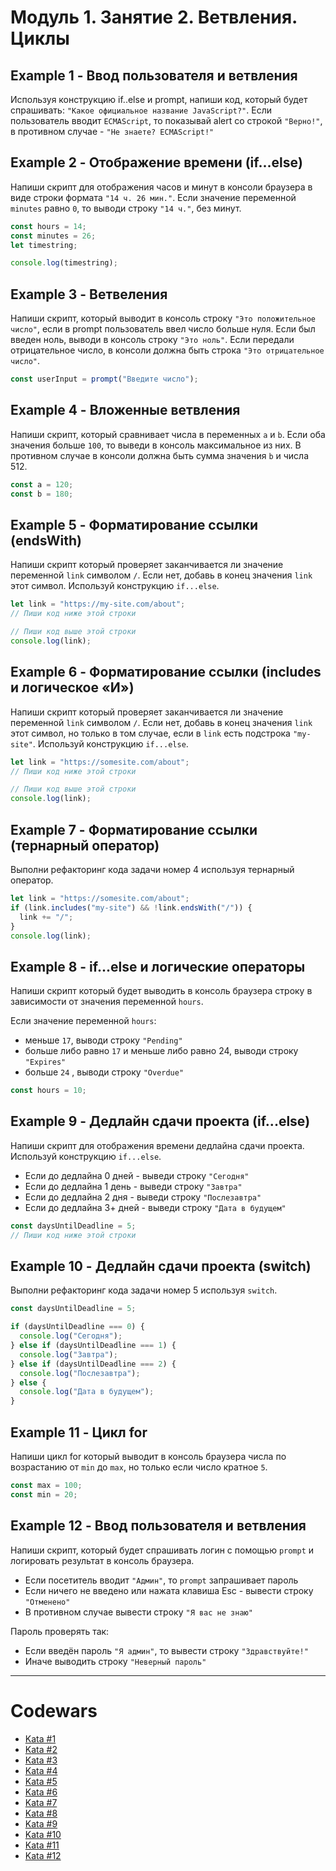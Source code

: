 # Модуль 1. Занятие 2. Ветвления. Циклы

## Example 1 - Ввод пользователя и ветвления

Используя конструкцию if..else и prompt, напиши код, который будет спрашивать:
`"Какое официальное название JavaScript?"`. Если пользователь вводит
`ECMAScript`, то показывай alert со строкой `"Верно!"`, в противном случае -
`"Не знаете? ECMAScript!"`

## Example 2 - Отображение времени (if...else)

Напиши скрипт для отображения часов и минут в консоли браузера в виде строки
формата `"14 ч. 26 мин."`. Если значение переменной `minutes` равно `0`, то
выводи строку `"14 ч."`, без минут.

```js
const hours = 14;
const minutes = 26;
let timestring;

console.log(timestring);
```

## Example 3 - Ветвеления

Напиши скрипт, который выводит в консоль строку `"Это положительное число"`,
если в prompt пользователь ввел число больше нуля. Если был введен ноль, выводи
в консоль строку `"Это ноль"`. Если передали отрицательное число, в консоли
должна быть строка `"Это отрицательное число"`.

```js
const userInput = prompt("Введите число");
```

## Example 4 - Вложенные ветвления

Напиши скрипт, который сравнивает числа в переменных `a` и `b`. Если оба
значения больше `100`, то выведи в консоль максимальное из них. В противном
случае в консоли должна быть сумма значения `b` и числа 512.

```js
const a = 120;
const b = 180;
```

## Example 5 - Форматирование ссылки (endsWith)

Напиши скрипт который проверяет заканчивается ли значение переменной `link`
символом `/`. Если нет, добавь в конец значения `link` этот символ. Используй
конструкцию `if...else`.

```js
let link = "https://my-site.com/about";
// Пиши код ниже этой строки

// Пиши код выше этой строки
console.log(link);
```

## Example 6 - Форматирование ссылки (includes и логическое «И»)

Напиши скрипт который проверяет заканчивается ли значение переменной `link`
символом `/`. Если нет, добавь в конец значения `link` этот символ, но только в
том случае, если в `link` есть подстрока `"my-site"`. Используй конструкцию
`if...else`.

```js
let link = "https://somesite.com/about";
// Пиши код ниже этой строки

// Пиши код выше этой строки
console.log(link);
```

## Example 7 - Форматирование ссылки (тернарный оператор)

Выполни рефакторинг кода задачи номер 4 используя тернарный оператор.

```js
let link = "https://somesite.com/about";
if (link.includes("my-site") && !link.endsWith("/")) {
  link += "/";
}
console.log(link);
```

## Example 8 - if...else и логические операторы

Напиши скрипт который будет выводить в консоль браузера строку в зависимости от
значения переменной `hours`.

Если значение переменной `hours`:

- меньше `17`, выводи строку `"Pending"`
- больше либо равно `17` и меньше либо равно 24, выводи строку `"Expires"`
- больше `24` , выводи строку `"Overdue"`

```js
const hours = 10;
```

## Example 9 - Дедлайн сдачи проекта (if...else)

Напиши скрипт для отображения времени дедлайна сдачи проекта. Используй
конструкцию `if...else`.

- Eсли до дедлайна 0 дней - выведи строку `"Сегодня"`
- Eсли до дедлайна 1 день - выведи строку `"Завтра"`
- Eсли до дедлайна 2 дня - выведи строку `"Послезавтра"`
- Eсли до дедлайна 3+ дней - выведи строку `"Дата в будущем"`

```js
const daysUntilDeadline = 5;
// Пиши код ниже этой строки
```

## Example 10 - Дедлайн сдачи проекта (switch)

Выполни рефакторинг кода задачи номер 5 используя `switch`.

```js
const daysUntilDeadline = 5;

if (daysUntilDeadline === 0) {
  console.log("Сегодня");
} else if (daysUntilDeadline === 1) {
  console.log("Завтра");
} else if (daysUntilDeadline === 2) {
  console.log("Послезавтра");
} else {
  console.log("Дата в будущем");
}
```

## Example 11 - Цикл for

Напиши цикл for который выводит в консоль браузера числа по возрастанию от `min`
до `max`, но только если число кратное `5`.

```js
const max = 100;
const min = 20;
```

## Example 12 - Ввод пользователя и ветвления

Напиши скрипт, который будет спрашивать логин с помощью `prompt` и логировать
результат в консоль браузера.

- Если посетитель вводит `"Админ"`, то `prompt` запрашивает пароль
- Если ничего не введено или нажата клавиша Esc - вывести строку `"Отменено"`
- В противном случае вывести строку `"Я вас не знаю"`

Пароль проверять так:

- Если введён пароль `"Я админ"`, то вывести строку `"Здравствуйте!"`
- Иначе выводить строку `"Неверный пароль"`

---

# Codewars

- [Kata #1](https://www.codewars.com/kata/55908aad6620c066bc00002a)
- [Kata #2](https://www.codewars.com/kata/5413759479ba273f8100003d)
- [Kata #3](https://www.codewars.com/kata/57a2013acf1fa5bfc4000921)
- [Kata #4](https://www.codewars.com/kata/562926c855ca9fdc4800005b)
- [Kata #5](https://www.codewars.com/kata/586beb5ba44cfc44ed0006c3)
- [Kata #6](https://www.codewars.com/kata/553e8b195b853c6db4000048)
- [Kata #7](https://www.codewars.com/kata/55caef80d691f65cb6000040)
- [Kata #8](https://www.codewars.com/kata/59dd3ccdded72fc78b000b25)
- [Kata #9](https://www.codewars.com/kata/56d6c333c9ae3fc32800070f)
- [Kata #10](https://www.codewars.com/kata/5547929140907378f9000039)
- [Kata #11](https://www.codewars.com/kata/5259b20d6021e9e14c0010d4)
- [Kata #12](https://www.codewars.com/kata/57eae20f5500ad98e50002c5)
